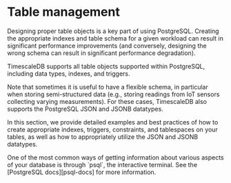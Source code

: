 # Table management

Designing proper table objects is a key part of using PostgreSQL. Creating the
appropriate indexes and table schema for a given workload can result in
significant performance improvements (and conversely, designing the wrong schema
can result in significant performance degradation).

TimescaleDB supports all table objects supported within PostgreSQL, including
data types, indexes, and triggers.

Note that sometimes it is useful to have a flexible schema, in particular when storing
semi-structured data (e.g., storing readings from IoT sensors collecting
varying measurements). For these cases, TimescaleDB also supports the
PostgreSQL JSON and JSONB datatypes.

In this section, we provide detailed examples and best practices of how to
create appropriate indexes, triggers, constraints, and tablespaces on your tables,
as well as how to appropriately utilize the JSON and JSONB datatypes.

<highlight type="tip">
One of the most common ways of getting information about various aspects
of your database is through `psql`, the interactive terminal.  See the
[PostgreSQL docs][psql-docs] for more information.
</highlight>


[psql-docs]: https://www.postgresql.org/docs/current/static/app-psql.html
